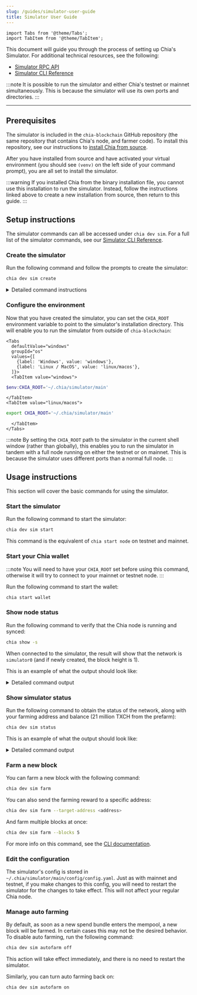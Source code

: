 ```yaml
---
slug: /guides/simulator-user-guide
title: Simulator User Guide
---
```


```mdx-code-block
import Tabs from '@theme/Tabs';
import TabItem from '@theme/TabItem';
```

This document will guide you through the process of setting up Chia's Simulator. For additional technical resources, see the following:

- [Simulator RPC API](/simulator-rpc)
- [Simulator CLI Reference](/simulator-cli)

:::note
It is possible to run the simulator and either Chia's testnet or mainnet simultaneously. This is because the simulator will use its own ports and directories.
:::

---

## Prerequisites

The simulator is included in the `chia-blockchain` GitHub repository (the same repository that contains Chia's node, and farmer code). To install this repository, see our instructions to [install Chia from source](/installation#from-source).

After you have installed from source and have activated your virtual environment (you should see `(venv)` on the left side of your command prompt), you are all set to install the simulator.

:::warning
If you installed Chia from the binary installation file, you cannot use this installation to run the simulator. Instead, follow the instructions linked above to create a new installation from source, then return to this guide.
:::

## Setup instructions

The simulator commands can all be accessed under `chia dev sim`. For a full list of the simulator commands, see our [Simulator CLI Reference](/simulator-cli).

### Create the simulator

Run the following command and follow the prompts to create the simulator:

```bash
chia dev sim create
```

<details>
  <summary>Detailed command instructions</summary>

If you do not already have any keys in your OS keychain, you will be prompted to create one:

```
No keys in keychain. Press 'q' to quit, or press any other key to generate a new key.
```

After pressing any key (other than `q`), a new public/private key pair will be generated:

```
Generating private key
```

If you already have one or more keys installed, you will be prompted to select one:

```bash
Fingerprints:
If you already used one of these keys, select that fingerprint to skip the plotting process. Otherwise, select any key below.
1) 3339549250
2) 1239193935
3) 378808701
Choose a simulator key [1-3] ('q' to quit, or 'g' to generate a new key): 2
```

This command will create several k-19 plots. These plots are significantly smaller than the k-32 plots used on mainnet (8 MiB vs 100 GiB). They will take less than a minute to create on most computers.

This command will also install a new version of Chia that contains a config file that is already set up for the simulator to run on its own ports. The last output of this command should look like the following (the path listed will depend on your user ID and OS):

```bash
Configuration Wizard Complete.
Starting Simulator now...


Daemon not started yet
Starting daemon
chia_full_node_simulator: started
Please wait, generating genesis block.
Farmed 1 Transaction blocks
Block Height is now: 1
Genesis block generated, exiting.

Make sure your CHIA_ROOT Environment Variable is set to: C:\Users\<user>\.chia\simulator\main
```

</details>

### Configure the environment

Now that you have created the simulator, you can set the `CHIA_ROOT` environment variable to point to the simulator's installation directory. This will enable you to run the simulator from outside of `chia-blockchain`:

```mdx-code-block
<Tabs
  defaultValue="windows"
  groupId="os"
  values={[
    {label: 'Windows', value: 'windows'},
    {label: 'Linux / MacOS', value: 'linux/macos'},
  ]}>
  <TabItem value="windows">
```

```powershell
$env:CHIA_ROOT='~/.chia/simulator/main'
```

```mdx-code-block
</TabItem>
<TabItem value="linux/macos">
```

```bash
export CHIA_ROOT='~/.chia/simulator/main'
```

```mdx-code-block
  </TabItem>
</Tabs>
```

:::note
By setting the `CHIA_ROOT` path to the simulator in the current shell window (rather than globally), this enables you to run the simulator in tandem with a full node running on either the testnet or on mainnet. This is because the simulator uses different ports than a normal full node.
:::

## Usage instructions

This section will cover the basic commands for using the simulator.

### Start the simulator

Run the following command to start the simulator:

```bash
chia dev sim start
```

This command is the equivalent of `chia start node` on testnet and mainnet.

### Start your Chia wallet

:::note
You will need to have your `CHIA_ROOT` set before using this command, otherwise it will try to connect to your mainnet or testnet node.
:::

Run the following command to start the wallet:

```bash
chia start wallet
```

### Show node status

Run the following command to verify that the Chia node is running and synced:

```bash
chia show -s
```

When connected to the simulator, the result will show that the network is `simulator0` (and if newly created, the block height is 1).

This is an example of what the output should look like:

<details>
  <summary>Detailed command output</summary>

```bash
Network: simulator0    Port: 50127   RPC Port: 16872
Node ID: 5e4775f1f7d7db43d9d4b5685a15959b52042e40918112053c5e99f59cb8afb7
Genesis Challenge: eb8c4d20b322be8d9fddbf9412016bdffe9a2901d7edb0e364e94266d0e095f7
Current Blockchain Status: Full Node Synced

Peak: Hash: 2d42fe5b2fe275994542a3884e93d0ddd4271f46f61731cc8e523253f3d54474
      Time: Fri May 19 2023 17:24:38 China Standard Time                  Height:          1

Estimated network space: 84.355 MiB
Current difficulty: 1024
Current VDF sub_slot_iters: 1024

  Height: |   Hash:
        1 | b60936d7c4c7583ccbb4ddb173cefcb50ca10f8d49cee1c9bfc2f55337449b66
```

</details>

### Show simulator status

Run the following command to obtain the status of the network, along with your farming address and balance (21 million TXCH from the prefarm):

```bash
chia dev sim status
```

This is an example of what the output should look like:

<details>
  <summary>Detailed command output</summary>

```bash
Network: simulator0    Port: 50127   RPC Port: 16872
Node ID: 5e4775f1f7d7db43d9d4b5685a15959b52042e40918112053c5e99f59cb8afb7
Genesis Challenge: eb8c4d20b322be8d9fddbf9412016bdffe9a2901d7edb0e364e94266d0e095f7
Current Blockchain Status: Full Node Synced

Peak: Hash: 2d42fe5b2fe275994542a3884e93d0ddd4271f46f61731cc8e523253f3d54474
      Time: Fri May 19 2023 17:24:38 China Standard Time                  Height:          1

Estimated network space: 84.355 MiB
Current difficulty: 1024
Current VDF sub_slot_iters: 1024

  Height: |   Hash:
        1 | b60936d7c4c7583ccbb4ddb173cefcb50ca10f8d49cee1c9bfc2f55337449b66

Current Farming address: txch1wn0jp4q6n3eafeee2qj4khw8svdqnvj4hxvzffl9pjrv5wvzf5gsvyz908, with a balance of: 21000000.0 TXCH.
```

</details>

### Farm a new block

You can farm a new block with the following command:

```bash
chia dev sim farm
```

You can also send the farming reward to a specific address:

```bash
chia dev sim farm --target-address <address>
```

And farm multiple blocks at once:

```bash
chia dev sim farm --blocks 5
```

For more info on this command, see the [CLI documentation](/simulator-cli#farm).

### Edit the configuration

The simulator's config is stored in `~/.chia/simulator/main/config/config.yaml`. Just as with mainnet and testnet, if you make changes to this config, you will need to restart the simulator for the changes to take effect. This will not affect your regular Chia node.

### Manage auto farming

By default, as soon as a new spend bundle enters the mempool, a new block will be farmed. In certain cases this may not be the desired behavior. To disable auto farming, run the following command:

```bash
chia dev sim autofarm off
```

This action will take effect immediately, and there is no need to restart the simulator.

Similarly, you can turn auto farming back on:

```bash
chia dev sim autofarm on
```
